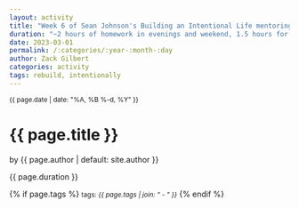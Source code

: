 ```yaml
---
layout: activity
title: "Week 6 of Sean Johnson's Building an Intentional Life mentoring"
duration: "~2 hours of homework in evenings and weekend, 1.5 hours for group meeting during work day"
date: 2023-03-01
permalink: /:categories/:year-:month-:day
author: Zack Gilbert
categories: activity
tags: rebuild, intentionally
---
```


<small>{{ page.date | date: "%A, %B %-d, %Y" }}</small>
<h1>{{ page.title }}</h1>

<p class="view">by {{ page.author | default: site.author }}</p>

<p>{{ page.duration }}</p>

{% if page.tags %}
  <small>tags: <em>{{ page.tags | join: "</em> - <em>" }}</em></small>
{% endif %}
